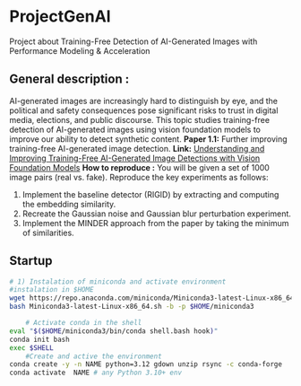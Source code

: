 # ProjectGenAI
Project about Training-Free Detection of AI-Generated Images with Performance Modeling & Acceleration

## General description : 
AI-generated images are increasingly hard to distinguish by eye, and the political and safety consequences pose significant risks to trust in digital media, elections, and public discourse. This topic studies training-free detection of AI-generated images using vision foundation models to improve our ability to detect synthetic content.
**Paper 1.1:** Further improving training-free AI-generated image detection.
**Link:** [Understanding and Improving Training-Free AI-Generated Image Detections with Vision Foundation Models](https://arxiv.org/abs/2411.19117)
**How to reproduce :** You will be given a set of 1000 image pairs (real vs. fake). 
Reproduce the key experiments as follows:
1. Implement the baseline detector (RIGID) by extracting and computing the embedding similarity.
2. Recreate the Gaussian noise and Gaussian blur perturbation experiment.
3. Implement the MINDER approach from the paper by taking the minimum of similarities.

## Startup

```bash
# 1) Instalation of miniconda and activate environment
#instalation in $HOME
wget https://repo.anaconda.com/miniconda/Miniconda3-latest-Linux-x86_64.sh
bash Miniconda3-latest-Linux-x86_64.sh -b -p $HOME/miniconda3

    # Activate conda in the shell
eval "$($HOME/miniconda3/bin/conda shell.bash hook)"
conda init bash
exec $SHELL
    #Create and active the environment
conda create -y -n NAME python=3.12 gdown unzip rsync -c conda-forge
conda activate  NAME # any Python 3.10+ env

```
